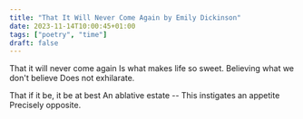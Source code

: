 ```yaml
---
title: "That It Will Never Come Again by Emily Dickinson"
date: 2023-11-14T10:00:45+01:00
tags: ["poetry", "time"]
draft: false
---
```

That it will never come again
Is what makes life so sweet.
Believing what we don't believe
Does not exhilarate.

That if it be, it be at best
An ablative estate --
This instigates an appetite
Precisely opposite.